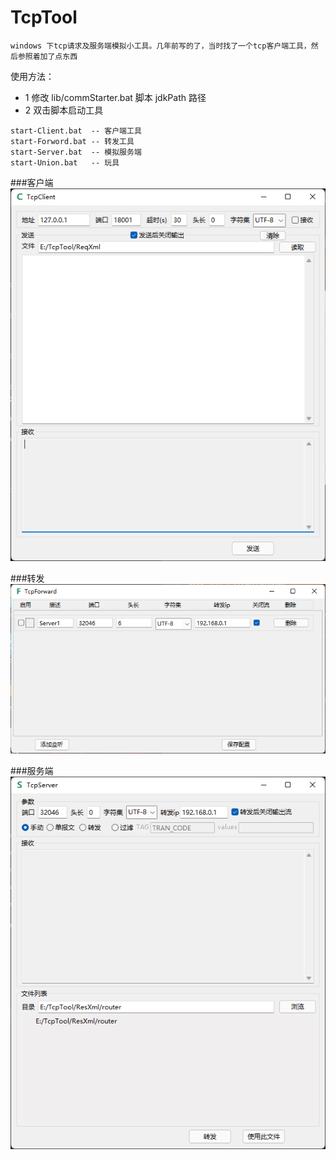 # TcpTool

    windows 下tcp请求及服务端模拟小工具。几年前写的了，当时找了一个tcp客户端工具，然后参照着加了点东西
    

使用方法：

- 1 修改 lib/commStarter.bat 脚本 jdkPath 路径
- 2 双击脚本启动工具
```
start-Client.bat  -- 客户端工具
start-Forword.bat -- 转发工具
start-Server.bat  -- 模拟服务端
start-Union.bat   -- 玩具
```

###客户端
![3](img-md/tcp-client.png)

###转发
![3](img-md/tcp-forward.png)

###服务端
![3](img-md/tcp-server.png)